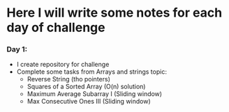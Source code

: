 # Here I will write some notes for each day of challenge

### Day 1:
- I create repository for challenge
- Complete some tasks from Arrays and strings topic:
  - Reverse String (tho pointers)
  - Squares of a Sorted Array (O(n) solution)
  - Maximum Average Subarray I (Sliding window)
  - Max Consecutive Ones III (Sliding window)

